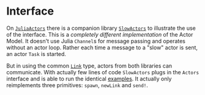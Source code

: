 # Interface

On [`JuliaActors`](https://github.com/JuliaActors) there is a companion library [`SlowActors`](https://github.com/JuliaActors/SlowActors.jl) to illustrate the use of the interface. This is a *completely different implementation* of the Actor Model. It doesn't use Julia `Channel`s for message passing and operates without an actor loop. Rather each time a message to a "slow" actor is sent, an actor `Task` is started.

But in using the common [`Link`](@ref) type, actors from both libraries can communicate. With actually few lines of code `SlowActors` plugs in the `Actors` interface and is able to run the identical [examples](https://github.com/JuliaActors/SlowActors.jl/tree/master/examples). It actually only reimplements three primitives: `spawn`, `newLink` and `send!`.

